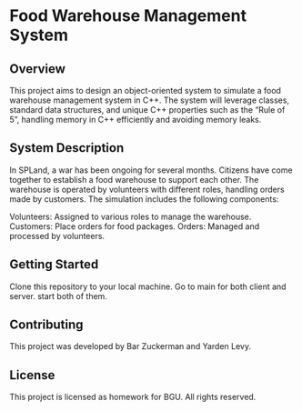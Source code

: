 # Food Warehouse Management System

## Overview
This project aims to design an object-oriented system to simulate a food warehouse management system in C++. 
The system will leverage classes, standard data structures, and unique C++ properties such as the “Rule of 5”, handling memory in C++ efficiently and avoiding memory leaks.

## System Description

In SPLand, a war has been ongoing for several months. 
Citizens have come together to establish a food warehouse to support each other. The warehouse is operated by volunteers with different roles, handling orders made by customers. 
The simulation includes the following components:

Volunteers: Assigned to various roles to manage the warehouse.
Customers: Place orders for food packages.
Orders: Managed and processed by volunteers.

## Getting Started

Clone this repository to your local machine. Go to main for both client and server. start both of them.

## Contributing

This project was developed by Bar Zuckerman and Yarden Levy.

## License

This project is licensed as homework for BGU. All rights reserved.

